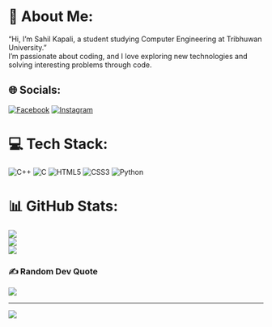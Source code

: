 # 💫 About Me:
“Hi, I’m Sahil Kapali, a student studying Computer Engineering at Tribhuwan University.”<br>I’m passionate about coding, and I love exploring new technologies and solving interesting problems through code.


## 🌐 Socials:
[![Facebook](https://img.shields.io/badge/Facebook-%231877F2.svg?logo=Facebook&logoColor=white)](https://facebook.com/Kapali.Sahil) [![Instagram](https://img.shields.io/badge/Instagram-%23E4405F.svg?logo=Instagram&logoColor=white)](https://instagram.com/sahilkapali) 

# 💻 Tech Stack:
![C++](https://img.shields.io/badge/c++-%2300599C.svg?style=for-the-badge&logo=c%2B%2B&logoColor=white) ![C](https://img.shields.io/badge/c-%2300599C.svg?style=for-the-badge&logo=c&logoColor=white) ![HTML5](https://img.shields.io/badge/html5-%23E34F26.svg?style=for-the-badge&logo=html5&logoColor=white) ![CSS3](https://img.shields.io/badge/css3-%231572B6.svg?style=for-the-badge&logo=css3&logoColor=white) ![Python](https://img.shields.io/badge/python-3670A0?style=for-the-badge&logo=python&logoColor=ffdd54)
# 📊 GitHub Stats:
![](https://github-readme-stats.vercel.app/api?username=sahilkapali&theme=dark&hide_border=false&include_all_commits=false&count_private=false)<br/>
![](https://github-readme-streak-stats.herokuapp.com/?user=sahilkapali&theme=dark&hide_border=false)<br/>
![](https://github-readme-stats.vercel.app/api/top-langs/?username=sahilkapali&theme=dark&hide_border=false&include_all_commits=false&count_private=false&layout=compact)

### ✍️ Random Dev Quote
![](https://quotes-github-readme.vercel.app/api?type=horizontal&theme=dark)

---
[![](https://visitcount.itsvg.in/api?id=sahilkapali&icon=0&color=0)](https://visitcount.itsvg.in)
